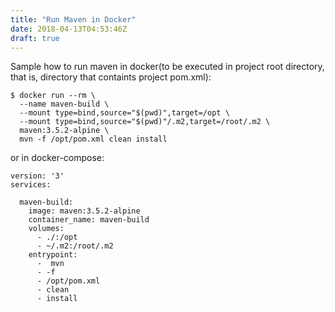 ```yaml
---
title: "Run Maven in Docker"
date: 2018-04-13T04:53:46Z
draft: true
---
```

Sample how to run maven in docker(to be executed in project root directory, that is, directory that containts project pom.xml):

```
$ docker run --rm \
  --name maven-build \
  --mount type=bind,source="$(pwd)",target=/opt \
  --mount type=bind,source="$(pwd)"/.m2,target=/root/.m2 \
  maven:3.5.2-alpine \
  mvn -f /opt/pom.xml clean install
```
<!--more-->
or in docker-compose:
```
version: '3'
services:

  maven-build:
    image: maven:3.5.2-alpine
    container_name: maven-build
    volumes:
      - ./:/opt
      - ~/.m2:/root/.m2
    entrypoint:
      -  mvn
      - -f
      - /opt/pom.xml
      - clean
      - install

```
